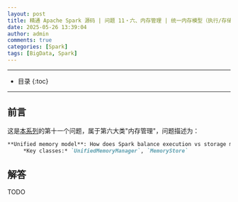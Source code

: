 ```yaml
---
layout: post
title: 精通 Apache Spark 源码 | 问题 11・六、内存管理 | 统一内存模型（执行/存储内存分配与溢写策略）
date: 2025-05-26 13:39:04
author: admin
comments: true
categories: [Spark]
tags: [BigData, Spark]
---
```


<!-- more -->

---

* 目录
{:toc}
---

## 前言

这是[本系列](../master-in-apache-spark-with-source-code-00)的第十一个问题，属于第六大类"内存管理"，问题描述为：

```markdown
**Unified memory model**: How does Spark balance execution vs storage memory? Trace spill-to-disk logic in ExternalSorter.  
     *Key classes:* `UnifiedMemoryManager`, `MemoryStore`
```

## 解答

TODO